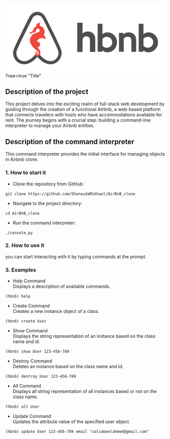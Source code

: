 ![alt text](65f4a1dd9c51265f49d0.png)?raw=true "Title"
## Description of the project   
This project delves into the exciting realm of full-stack web development by guiding through the creation of a functional Airbnb, a web-based platform that connects travelers with hosts who have accommodations available for rent. The journey begins with a crucial step: building a command-line interpreter to manage your Airbnb entities.   
   
## Description of the command interpreter   
This command interpreter provides the initial interface for managing objects in Airbnb clone.   
   
### 1. How to start it   
- Clone the repository from GitHub:   
```
git clone https://github.com/ShenoudaMikhael/AirBnB_clone
```   
- Navigate to the project directory:   
```
cd AirBnB_clone
```   
- Run the command interpreter:   
```
./console.py
```   
   
   
### 2. How to use it   
you can start interacting with it by typing commands at the prompt.   
   
   
### 3. Examples   
- Help Command   
Displays a description of available commands.   
```
(hbnb) help
```   
   
- Create Command   
Creates a new instance object of a class.   
```
(hbnb) create User
```   
   
- Show Command   
Displays the string representation of an instance based on the class name and id.   
```
(hbnb) show User 123-456-789
```   
   
- Destroy Command   
Deletes an instance based on the class name and id.   
```
(hbnb) destroy User 123-456-789
```   
   
- All Command   
Displays all string representation of all instances based or not on the class name.   
```
(hbnb) all User
```   
   
- Update Command   
Updates the attribute value of the specified user object.   
```
(hbnb) update User 123-456-789 email "salsabeelahmed@gmail.com"
```   